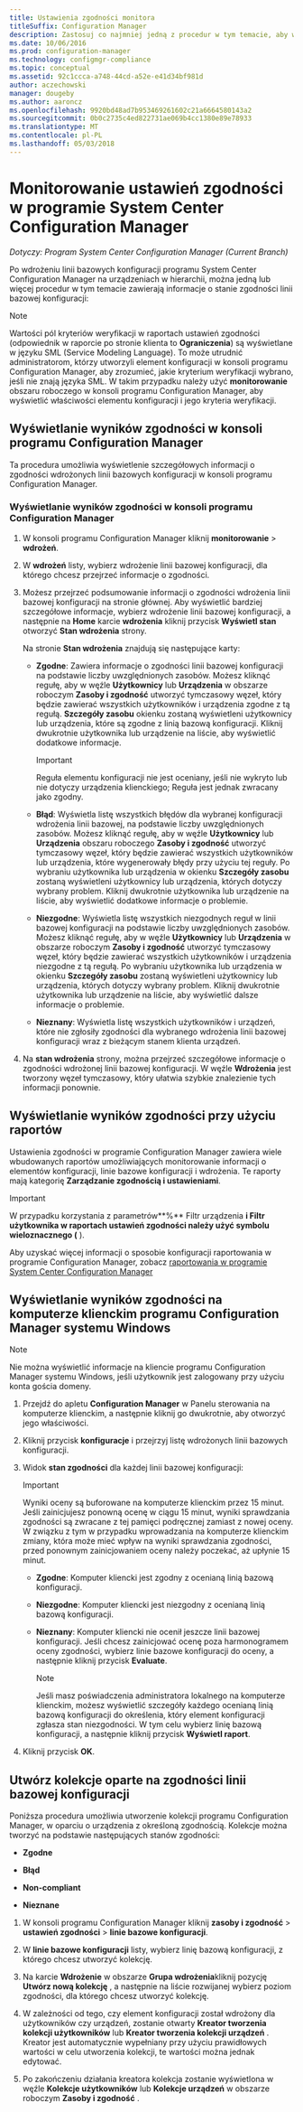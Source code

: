 ```yaml
---
title: Ustawienia zgodności monitora
titleSuffix: Configuration Manager
description: Zastosuj co najmniej jedną z procedur w tym temacie, aby wyświetlić stan zgodności linii bazowej konfiguracji.
ms.date: 10/06/2016
ms.prod: configuration-manager
ms.technology: configmgr-compliance
ms.topic: conceptual
ms.assetid: 92c1ccca-a748-44cd-a52e-e41d34bf981d
author: aczechowski
manager: dougeby
ms.author: aaroncz
ms.openlocfilehash: 9920bd48ad7b953469261602c21a6664580143a2
ms.sourcegitcommit: 0b0c2735c4ed822731ae069b4cc1380e89e78933
ms.translationtype: MT
ms.contentlocale: pl-PL
ms.lasthandoff: 05/03/2018
---
```

# <a name="monitor-compliance-settings-in-system-center-configuration-manager"></a>Monitorowanie ustawień zgodności w programie System Center Configuration Manager

*Dotyczy: Program System Center Configuration Manager (Current Branch)*

Po wdrożeniu linii bazowych konfiguracji programu System Center Configuration Manager na urządzeniach w hierarchii, można jedną lub więcej procedur w tym temacie zawierają informacje o stanie zgodności linii bazowej konfiguracji:

> [!NOTE]  
>  Wartości pól kryteriów weryfikacji w raportach ustawień zgodności (odpowiednik w raporcie po stronie klienta to **Ograniczenia**) są wyświetlane w języku SML (Service Modeling Language). To może utrudnić administratorom, którzy utworzyli element konfiguracji w konsoli programu Configuration Manager, aby zrozumieć, jakie kryterium weryfikacji wybrano, jeśli nie znają języka SML. W takim przypadku należy użyć **monitorowanie** obszaru roboczego w konsoli programu Configuration Manager, aby wyświetlić właściwości elementu konfiguracji i jego kryteria weryfikacji.  

##  <a name="view-compliance-results-in-the-configuration-manager-console"></a>Wyświetlanie wyników zgodności w konsoli programu Configuration Manager  
 Ta procedura umożliwia wyświetlenie szczegółowych informacji o zgodności wdrożonych linii bazowych konfiguracji w konsoli programu Configuration Manager.  

### <a name="view-compliance-results-in-the-configuration-manager-console"></a>Wyświetlanie wyników zgodności w konsoli programu Configuration Manager  

1.  W konsoli programu Configuration Manager kliknij **monitorowanie** > **wdrożeń**.  

3.  W **wdrożeń** listy, wybierz wdrożenie linii bazowej konfiguracji, dla którego chcesz przejrzeć informacje o zgodności.  

4.  Możesz przejrzeć podsumowanie informacji o zgodności wdrożenia linii bazowej konfiguracji na stronie głównej. Aby wyświetlić bardziej szczegółowe informacje, wybierz wdrożenie linii bazowej konfiguracji, a następnie na **Home** karcie **wdrożenia** kliknij przycisk **Wyświetl stan** otworzyć **Stan wdrożenia** strony.  

     Na stronie **Stan wdrożenia** znajdują się następujące karty:  

    -   **Zgodne**: Zawiera informacje o zgodności linii bazowej konfiguracji na podstawie liczby uwzględnionych zasobów. Możesz kliknąć regułę, aby w węźle **Użytkownicy** lub **Urządzenia** w obszarze roboczym **Zasoby i zgodność** utworzyć tymczasowy węzeł, który będzie zawierać wszystkich użytkowników i urządzenia zgodne z tą regułą. **Szczegóły zasobu** okienku zostaną wyświetleni użytkownicy lub urządzenia, które są zgodne z linią bazową konfiguracji. Kliknij dwukrotnie użytkownika lub urządzenie na liście, aby wyświetlić dodatkowe informacje.  

        > [!IMPORTANT]  
        >  Reguła elementu konfiguracji nie jest oceniany, jeśli nie wykryto lub nie dotyczy urządzenia klienckiego; Reguła jest jednak zwracany jako zgodny.  

    -   **Błąd**: Wyświetla listę wszystkich błędów dla wybranej konfiguracji wdrożenia linii bazowej, na podstawie liczby uwzględnionych zasobów. Możesz kliknąć regułę, aby w węźle **Użytkownicy** lub **Urządzenia** obszaru roboczego **Zasoby i zgodność** utworzyć tymczasowy węzeł, który będzie zawierać wszystkich użytkowników lub urządzenia, które wygenerowały błędy przy użyciu tej reguły. Po wybraniu użytkownika lub urządzenia w okienku **Szczegóły zasobu** zostaną wyświetleni użytkownicy lub urządzenia, których dotyczy wybrany problem. Kliknij dwukrotnie użytkownika lub urządzenie na liście, aby wyświetlić dodatkowe informacje o problemie.  

    -   **Niezgodne**: Wyświetla listę wszystkich niezgodnych reguł w linii bazowej konfiguracji na podstawie liczby uwzględnionych zasobów. Możesz kliknąć regułę, aby w węźle **Użytkownicy** lub **Urządzenia** w obszarze roboczym **Zasoby i zgodność** utworzyć tymczasowy węzeł, który będzie zawierać wszystkich użytkowników i urządzenia niezgodne z tą regułą. Po wybraniu użytkownika lub urządzenia w okienku **Szczegóły zasobu** zostaną wyświetleni użytkownicy lub urządzenia, których dotyczy wybrany problem. Kliknij dwukrotnie użytkownika lub urządzenie na liście, aby wyświetlić dalsze informacje o problemie.  

    -   **Nieznany**: Wyświetla listę wszystkich użytkowników i urządzeń, które nie zgłosiły zgodności dla wybranego wdrożenia linii bazowej konfiguracji wraz z bieżącym stanem klienta urządzeń.  

5.  Na **stan wdrożenia** strony, można przejrzeć szczegółowe informacje o zgodności wdrożonej linii bazowej konfiguracji. W węźle **Wdrożenia** jest tworzony węzeł tymczasowy, który ułatwia szybkie znalezienie tych informacji ponownie.  

##  <a name="view-compliance-results-by-using-reports"></a>Wyświetlanie wyników zgodności przy użyciu raportów  
 Ustawienia zgodności w programie Configuration Manager zawiera wiele wbudowanych raportów umożliwiających monitorowanie informacji o elementów konfiguracji, linie bazowe konfiguracji i wdrożenia. Te raporty mają kategorię **Zarządzanie zgodnością i ustawieniami**.  

> [!IMPORTANT]  
>  W przypadku korzystania z parametrów**%** Filtr urządzenia **i Filtr użytkownika w raportach ustawień zgodności należy użyć symbolu wieloznacznego (** ).  

 Aby uzyskać więcej informacji o sposobie konfiguracji raportowania w programie Configuration Manager, zobacz [raportowania w programie System Center Configuration Manager](../../core/servers/manage/reporting.md)  

##  <a name="view-compliance-results-on-a-configuration-manager-windows-client-computer"></a>Wyświetlanie wyników zgodności na komputerze klienckim programu Configuration Manager systemu Windows

> [!NOTE]  
>  Nie można wyświetlić informacje na kliencie programu Configuration Manager systemu Windows, jeśli użytkownik jest zalogowany przy użyciu konta gościa domeny.    

1.  Przejdź do apletu **Configuration Manager** w Panelu sterowania na komputerze klienckim, a następnie kliknij go dwukrotnie, aby otworzyć jego właściwości.  

2.  Kliknij przycisk **konfiguracje** i przejrzyj listę wdrożonych linii bazowych konfiguracji.  

3.  Widok **stan zgodności** dla każdej linii bazowej konfiguracji:  

    > [!IMPORTANT]  
    >  Wyniki oceny są buforowane na komputerze klienckim przez 15 minut. Jeśli zainicjujesz ponowną ocenę w ciągu 15 minut, wyniki sprawdzania zgodności są zwracane z tej pamięci podręcznej zamiast z nowej oceny. W związku z tym w przypadku wprowadzania na komputerze klienckim zmiany, która może mieć wpływ na wyniki sprawdzania zgodności, przed ponownym zainicjowaniem oceny należy poczekać, aż upłynie 15 minut.  

    -   **Zgodne**: Komputer kliencki jest zgodny z ocenianą linią bazową konfiguracji.  

    -   **Niezgodne**: Komputer kliencki jest niezgodny z ocenianą linią bazową konfiguracji.  

    -   **Nieznany**: Komputer kliencki nie ocenił jeszcze linii bazowej konfiguracji. Jeśli chcesz zainicjować ocenę poza harmonogramem oceny zgodności, wybierz linie bazowe konfiguracji do oceny, a następnie kliknij przycisk **Evaluate**.  

        > [!NOTE]  
        >  Jeśli masz poświadczenia administratora lokalnego na komputerze klienckim, możesz wyświetlić szczegóły każdego ocenianą linią bazową konfiguracji do określenia, który element konfiguracji zgłasza stan niezgodności. W tym celu wybierz linię bazową konfiguracji, a następnie kliknij przycisk **Wyświetl raport**.  

4.  Kliknij przycisk **OK**.  

##  <a name="create-collections-based-on-configuration-baseline-compliance"></a>Utwórz kolekcje oparte na zgodności linii bazowej konfiguracji  
 Poniższa procedura umożliwia utworzenie kolekcji programu Configuration Manager, w oparciu o urządzenia z określoną zgodnością. Kolekcje można tworzyć na podstawie następujących stanów zgodności:  

-   **Zgodne**  

-   **Błąd**  

-   **Non-compliant**  

-   **Nieznane**  

1.  W konsoli programu Configuration Manager kliknij **zasoby i zgodność** > **ustawień zgodności** > **linie bazowe konfiguracji**.  

3.  W **linie bazowe konfiguracji** listy, wybierz linię bazową konfiguracji, z którego chcesz utworzyć kolekcję.  

4.  Na karcie **Wdrożenie** w obszarze **Grupa wdrożenia**kliknij pozycję **Utwórz nową kolekcję** , a następnie na liście rozwijanej wybierz poziom zgodności, dla którego chcesz utworzyć kolekcję.  

5.  W zależności od tego, czy element konfiguracji został wdrożony dla użytkowników czy urządzeń, zostanie otwarty **Kreator tworzenia kolekcji użytkowników** lub **Kreator tworzenia kolekcji urządzeń** . Kreator jest automatycznie wypełniany przy użyciu prawidłowych wartości w celu utworzenia kolekcji, te wartości można jednak edytować.  

6.  Po zakończeniu działania kreatora kolekcja zostanie wyświetlona w węźle **Kolekcje użytkowników** lub **Kolekcje urządzeń** w obszarze roboczym **Zasoby i zgodność** .  
